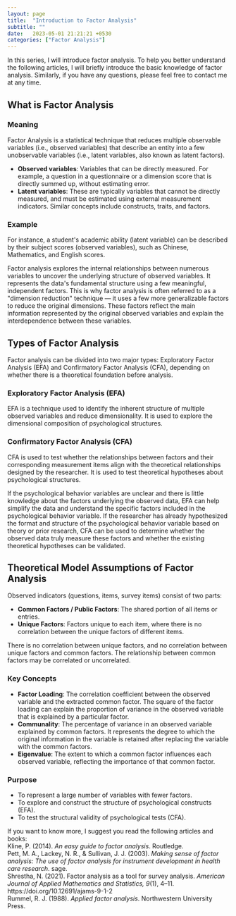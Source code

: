 ```yaml
---
layout: page
title:  "Introduction to Factor Analysis"
subtitle: ""
date:   2023-05-01 21:21:21 +0530
categories: ["Factor Analysis"]
---
```


<p>In this series, I will introduce factor analysis. To help you better understand the following articles, I will briefly introduce the basic knowledge of factor analysis. Similarly, if you have any questions, please feel free to contact me at any time.</p>
<h2><strong>What is Factor Analysis</strong></h2>
<h3><strong>Meaning</strong></h3>
<p>Factor Analysis is a statistical technique that reduces multiple observable variables (i.e., observed variables) that describe an entity into a few unobservable variables (i.e., latent variables, also known as latent factors).</p>
<ul>
  <li><strong>Observed variables</strong>: Variables that can be directly measured. For example, a question in a questionnaire or a dimension score that is directly summed up, without estimating error.</li>
  <li><strong>Latent variables</strong>: These are typically variables that cannot be directly measured, and must be estimated using external measurement indicators. Similar concepts include constructs, traits, and factors.</li>
</ul>

<h3><strong>Example</strong></h3>
<p>For instance, a student's academic ability (latent variable) can be described by their subject scores (observed variables), such as Chinese, Mathematics, and English scores.</p>

<p>Factor analysis explores the internal relationships between numerous variables to uncover the underlying structure of observed variables. It represents the data's fundamental structure using a few meaningful, independent factors. This is why factor analysis is often referred to as a "dimension reduction" technique — it uses a few more generalizable factors to reduce the original dimensions. These factors reflect the main information represented by the original observed variables and explain the interdependence between these variables.</p>

<h2><strong>Types of Factor Analysis</strong></h2>
<p>Factor analysis can be divided into two major types: Exploratory Factor Analysis (EFA) and Confirmatory Factor Analysis (CFA), depending on whether there is a theoretical foundation before analysis.</p>

<h3><strong>Exploratory Factor Analysis (EFA)</strong></h3>
<p>EFA is a technique used to identify the inherent structure of multiple observed variables and reduce dimensionality. It is used to explore the dimensional composition of psychological structures.</p>

<h3><strong>Confirmatory Factor Analysis (CFA)</strong></h3>
<p>CFA is used to test whether the relationships between factors and their corresponding measurement items align with the theoretical relationships designed by the researcher. It is used to test theoretical hypotheses about psychological structures.</p>

<p>If the psychological behavior variables are unclear and there is little knowledge about the factors underlying the observed data, EFA can help simplify the data and understand the specific factors included in the psychological behavior variable. If the researcher has already hypothesized the format and structure of the psychological behavior variable based on theory or prior research, CFA can be used to determine whether the observed data truly measure these factors and whether the existing theoretical hypotheses can be validated.</p>

<h2><strong>Theoretical Model Assumptions of Factor Analysis</strong></h2>
<p>Observed indicators (questions, items, survey items) consist of two parts:</p>
<ul>
  <li><strong>Common Factors / Public Factors</strong>: The shared portion of all items or entries.</li>
  <li><strong>Unique Factors</strong>: Factors unique to each item, where there is no correlation between the unique factors of different items.</li>
</ul>

<p>There is no correlation between unique factors, and no correlation between unique factors and common factors. The relationship between common factors may be correlated or uncorrelated.</p>

<h3><strong>Key Concepts</strong></h3>
<ul>
  <li><strong>Factor Loading</strong>: The correlation coefficient between the observed variable and the extracted common factor. The square of the factor loading can explain the proportion of variance in the observed variable that is explained by a particular factor.</li>
  <li><strong>Communality</strong>: The percentage of variance in an observed variable explained by common factors. It represents the degree to which the original information in the variable is retained after replacing the variable with the common factors.</li>
  <li><strong>Eigenvalue</strong>: The extent to which a common factor influences each observed variable, reflecting the importance of that common factor.</li>
</ul>

<h3><strong>Purpose</strong></h3>
<ul>
  <li>To represent a large number of variables with fewer factors.</li>
  <li>To explore and construct the structure of psychological constructs (EFA).</li>
  <li>To test the structural validity of psychological tests (CFA).</li>
</ul>

<p>If you want to know more, I suggest you read the following articles and books:
<br>Kline, P. (2014). <i>An easy guide to factor analysis</i>. Routledge.
<br>Pett, M. A., Lackey, N. R., & Sullivan, J. J. (2003). <i>Making sense of factor analysis: The use of factor analysis for instrument development in health care research</i>. sage.
<br>Shrestha, N. (2021). Factor analysis as a tool for survey analysis. <i>American Journal of Applied Mathematics and Statistics, 9</i>(1), 4–11. https://doi.org/10.12691/ajams-9-1-2
<br>Rummel, R. J. (1988). <i>Applied factor analysis</i>. Northwestern University Press.
